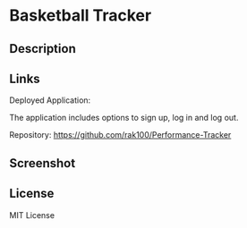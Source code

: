 # Basketball Tracker

## Description

## Links

Deployed Application:

The application includes options to sign up, log in and log out.

Repository: https://github.com/rak100/Performance-Tracker

## Screenshot

## License

MIT License